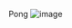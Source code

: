 P o n g 
![image](https://github.com/Ericmohn/Pong/assets/68788167/8bb69b0f-da68-4557-84af-e94b02ab4b91)
 
 

